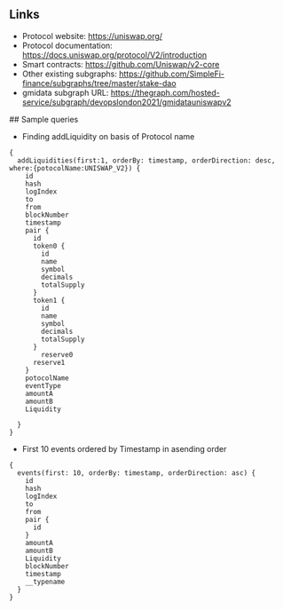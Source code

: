 ## Links
- Protocol website: https://uniswap.org/
- Protocol documentation: https://docs.uniswap.org/protocol/V2/introduction
- Smart contracts: https://github.com/Uniswap/v2-core
- Other existing subgraphs: https://github.com/SimpleFi-finance/subgraphs/tree/master/stake-dao
- gmidata subgraph URL: https://thegraph.com/hosted-service/subgraph/devopslondon2021/gmidatauniswapv2

## Sample queries 
- Finding addLiquidity on basis of Protocol name
```
{
  addLiquidities(first:1, orderBy: timestamp, orderDirection: desc, where:{potocolName:UNISWAP_V2}) {
    id
    hash
    logIndex
    to
    from
    blockNumber
    timestamp
    pair {
      id
      token0 {
        id
        name
        symbol
        decimals
        totalSupply
      }
      token1 {
        id
        name
        symbol
        decimals
        totalSupply
      }
        reserve0
      reserve1
    }
    potocolName
    eventType
    amountA
    amountB
    Liquidity
    
  }
}
```

- First 10 events ordered by Timestamp in asending order
```
{
  events(first: 10, orderBy: timestamp, orderDirection: asc) {
    id
    hash
    logIndex
    to
    from
    pair {
      id
    }
    amountA
    amountB
    Liquidity
    blockNumber
    timestamp
    __typename
  } 
}
```